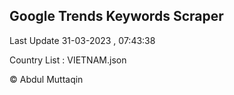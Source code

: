 

## Google Trends Keywords Scraper 
 
Last Update 31-03-2023 , 07:43:38

Country List :
VIETNAM.json



© Abdul Muttaqin 

